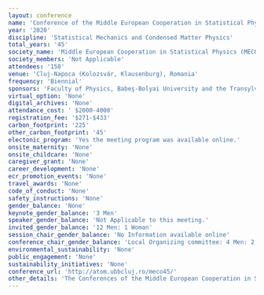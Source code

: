 ```yaml
---
layout: conference 
name: 'Conference of the Middle European Cooperation in Statistical Physics'
year: '2020'
discipline: 'Statistical Mechanics and Condensed Matter Physics'
total_years: '45'
society_name: 'Middle European Cooperation in Statistical Physics (MECO)'
society_members: 'Not Applicable'
attendees: '150'
venue: 'Cluj-Napoca (Kolozsvár, Klausenburg), Romania'
frequency: 'Biennial'
sponsors: 'Faculty of Physics, Babeş-Bolyai University and the Transylvanian Branch of the Hungarian Academy of Sciences (KAB)'
virtual_option: 'None'
digital_archives: 'None'
attendance_cost: ' $2000-4000'
registration_fee: '$271-$433'
carbon_footprint: '225'
other_carbon_footprint: '45'
electonic_program: 'Yes the meeting program was available online.'
onsite_maternity: 'None'
onsite_childcare: 'None'
caregiver_grant: 'None'
career_development: 'None'
ecr_promotion_events: 'None'
travel_awards: 'None'
code_of_conduct: 'None'
safety_instructions: 'None'
gender_balance: 'None'
keynote_gender_balance: '3 Men'
speaker_gender_balance: 'Not Applicable to this meeting.'
invited_gender_balance: '12 Men: 1 Woman'
session_chair_gender_balance: 'No Information available online'
conference_chair_gender_balance: 'Local Organizing committee: 4 Men: 2 Women'
environmental_sustainability: 'None'
public_engagement: 'None'
sustainability_initiatives: 'None'
conference_url: 'http://atom.ubbcluj.ro/meco45/'
other_details: 'The Conferences of the Middle European Cooperation in Statistical Physics (MECO) were initiated in 1974 with the aim of bridging the gap between the communities of scientists from the Eastern and Western blocks of Europe, separated by the iron curtain. Since then, MECO conferences have become the yearly itinerant reference meetings for the community of scientists who are active in the field of Statistical Physics in the broader sense, including modern interdisciplinary applications to biology, finance, information theory, and quantum computation.'
---
```

